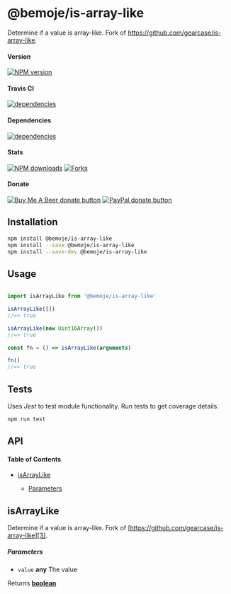 # @bemoje/is-array-like

Determine if a value is array-like. Fork of https://github.com/gearcase/is-array-like.

#### Version

<span><a href="https://npmjs.org/@bemoje/is-array-like" title="View this project on NPM"><img src="https://img.shields.io/npm/v/@bemoje/is-array-like" alt="NPM version" /></a></span>

#### Travis CI

<span><a href="https://npmjs.org/@bemoje/is-array-like" title="View this project on NPM"><img src="https://travis-ci.org/bemoje/bemoje-is-array-like.svg?branch=master" alt="dependencies" /></a></span>

#### Dependencies

<span><a href="https://npmjs.org/@bemoje/is-array-like" title="View this project on NPM"><img src="https://david-dm.org/bemoje/bemoje-is-array-like.svg" alt="dependencies" /></a></span>

#### Stats

<span><a href="https://npmjs.org/@bemoje/is-array-like" title="View this project on NPM"><img src="https://img.shields.io/npm/dt/@bemoje/is-array-like" alt="NPM downloads" /></a></span>
<span><a href="https://github.com/bemoje/bemoje-is-array-like/fork" title="Fork this project"><img src="https://img.shields.io/github/forks/bemoje/bemoje-is-array-like" alt="Forks" /></a></span>

#### Donate

<span><a href="https://www.buymeacoffee.com/bemoje" title="Donate to this project using Buy Me A Beer"><img src="https://img.shields.io/badge/buy%20me%20a%20coffee-donate-yellow.svg?label=Buy me a beer!" alt="Buy Me A Beer donate button" /></a></span>
<span><a href="https://paypal.me/forstaaloen" title="Donate to this project using Paypal"><img src="https://img.shields.io/badge/paypal-donate-yellow.svg?label=PayPal" alt="PayPal donate button" /></a></span>

## Installation

```sh
npm install @bemoje/is-array-like
npm install --save @bemoje/is-array-like
npm install --save-dev @bemoje/is-array-like
```

## Usage

```javascript

import isArrayLike from '@bemoje/is-array-like'

isArrayLike([])
//=> true

isArrayLike(new Uint16Array())
//=> true

const fn = () => isArrayLike(arguments)

fn()
//=> true

```


## Tests
Uses *Jest* to test module functionality. Run tests to get coverage details.

```bash
npm run test
```

## API
<!-- Generated by documentation.js. Update this documentation by updating the source code. -->

#### Table of Contents

-   [isArrayLike][1]

    -   [Parameters][2]

## isArrayLike

Determine if a value is array-like. Fork of [https://github.com/gearcase/is-array-like][3].

##### Parameters

-   `value` **any** The value

Returns **[boolean][4]** 

[1]: #isarraylike

[2]: #parameters

[3]: https://github.com/gearcase/is-array-like

[4]: https://developer.mozilla.org/docs/Web/JavaScript/Reference/Global_Objects/Boolean